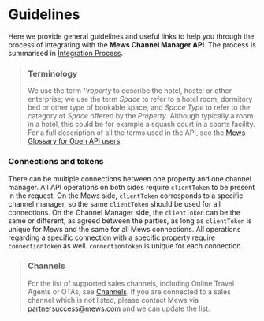 # Guidelines

Here we provide general guidelines and useful links to help you through the process of integrating with the __Mews Channel Manager API__.
The process is summarised in [Integration Process](process.md).

> ### Terminology
> We use the term *Property* to describe the hotel, hostel or other enterprise;
> we use the term *Space* to refer to a hotel room, dormitory bed or other type of bookable space, and *Space Type* to refer to the category of *Space* offered by the *Property*.
> Although typically a room in a hotel, this could be for example a squash court in a sports facility.
> For a full description of all the terms used in the API, see the [Mews Glossary for Open API users](https://help.mews.com/s/article/Mews-Glossary-for-Open-API-users?language=en_US).

### Connections and tokens

There can be multiple connections between one property and one channel manager.
All API operations on both sides require `clientToken` to be present in the request.
On the Mews side, `clientToken` corresponds to a specific channel manager, so the same `clientToken` should be used for all connections.
On the Channel Manager side, the `clientToken` can be the same or different, as agreed between the parties, as long as `clientToken` is unique for Mews and the same for all Mews connections.
All operations regarding a specific connection with a specific property require `connectionToken` as well.
`connectionToken` is unique for each connection.

> ### Channels
> For the list of supported sales channels, including Online Travel Agents or OTAs, see [Channels](../channels/README.md).
> If you are connected to a sales channel which is not listed, please contact Mews via partnersuccess@mews.com and we can update the list.

